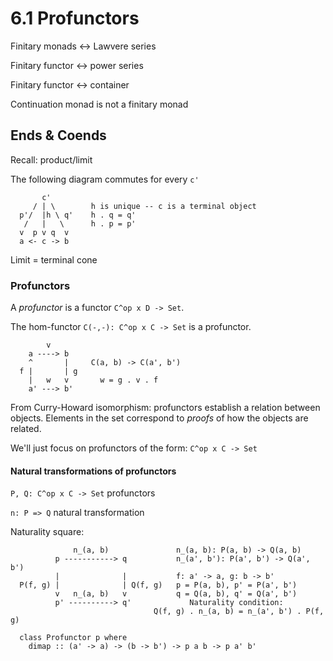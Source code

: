 # 6.1 Profunctors
Finitary monads  <-> Lawvere series

Finitary functor <-> power series

Finitary functor <-> container

Continuation monad is not a finitary monad

## Ends & Coends
Recall: product/limit

The following diagram commutes for every `c'`
```
       c'
     / | \        h is unique -- c is a terminal object
  p'/  |h \ q'    h . q = q'
   /   |   \      h . p = p'
  v  p v q  v
  a <- c -> b
```

Limit = terminal cone

### Profunctors
A *profunctor* is a functor `C^op x D -> Set`.

The hom-functor `C(-,-): C^op x C -> Set` is a profunctor.
```
        v
    a ----> b
    ^       |     C(a, b) -> C(a', b')
  f |       | g
    |   w   v       w = g . v . f
    a' ---> b'
```
From Curry-Howard isomorphism: profunctors establish a relation between objects. Elements in the set correspond to *proofs* of how the objects are related.

We'll just focus on profunctors of the form: `C^op x C -> Set`

#### Natural transformations of profunctors
`P, Q: C^op x C -> Set` profunctors

`n: P => Q` natural transformation

Naturality square:
```
              n_(a, b)               n_(a, b): P(a, b) -> Q(a, b)
          p -----------> q           n_(a', b'): P(a', b') -> Q(a', b')
          |              |           f: a' -> a, g: b -> b'
  P(f, g) |              | Q(f, g)   p = P(a, b), p' = P(a', b')
          v   n_(a, b)   v           q = Q(a, b), q' = Q(a', b')
          p' ----------> q'             Naturality condition:
                                Q(f, g) . n_(a, b) = n_(a', b') . P(f, g)
```

```
  class Profunctor p where
    dimap :: (a' -> a) -> (b -> b') -> p a b -> p a' b'
```
